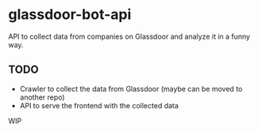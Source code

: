 # glassdoor-bot-api

API to collect data from companies on Glassdoor and analyze it in a funny way.

## TODO
- Crawler to collect the data from Glassdoor (maybe can be moved to another repo)
- API to serve the frontend with the collected data

WIP
